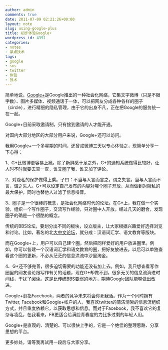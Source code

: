 ```yaml
---
author: admin
comments: true
date: 2011-07-09 02:21:26+00:00
layout: note
slug: using-google-plus
title: 初步体验Google+
wordpress_id: 4391
categories:
- notes
- 学点技术
tags:
- google
- sns
- twitter
- 体验
- 技术
---
```


简单地说，[Google+](http://plus.google.com)是Google推出的一种社会化网络，它集文字微博（只是不限字数）、图片多媒体、视频通话于一体，可以把网友分成各种各样的圈子（circle），进行精细的隐私管理，由于它的出身不凡，正在把Google的服务统一在一起。

Google+目前采取邀请制，只有接到邀请的人才能开通。

对国内大部分地区的大部分用户来说，Google+还可以访问。

我用Google+一个多星期的时间，还曾戒微博三天以专心体验之，现简单分享一下心得：

1、G+比微博更容易上瘾。除了新鲜感十足之外，G+的通知系统做得比较好，让人时不时就要去查一查，谁又圈了我，谁又加了评论。

2、对隐私的保护做得上乘。子曰：不当与人言而言之，谓之失言。当与人言而不言，谓之失人。G+可以设定自己发布的内容对哪个圈子开放，从而做到对隐私的最大保护，同时也替他人过滤了信息噪音。

3、圈子是一个很棒的概念，是社会化网络时代的论坛。在G+上，我在做一个实验，组织一个写作圈子，交流写作经验，只对圈中人开放。经过几天的磨合，发现圈子的确是一个很酷的概念。

传统的BBS论坛，要划分出不同的板块，设立版主，让大家根据兴趣爱好选择浏览和讨论。比如，著名的北[大中文论坛](http://www.pkucn.com/)，就分成：汉语词汇学、语文教育等版块。

而在Google+上，用户可以自己建个圈，然后把同样爱好的用户放进圈里。例如，你可以各建一个汉语词汇学和语文教育的圈，把好友放进去。以后可以单独查看这个圈的更新，不必从茫茫的信息洪流中沙里淘金。

4、G+还不够完善，很多迫切需要的功能还没有加上去。例如，我只想查看写作圈里的网友谈论跟写作有关的话题，现在G+却做不到，很多无关的信息流淌进时间线，干扰了阅读。这是比传统BBS要弱的地方，期待Google团队能够做出改进。

Google+剑指Facebook，两者的竞争未来将会你死我活。作为一个同时拥有Twitter, Facebook和Google+帐户的人，我喜欢twitter的简洁清晰的信息流组织方式，并且重度依赖它，以获取思想和信息。而对于Facebook，我不喜欢它的复杂与凌乱，在我看来，FB更适合给满脸青春痘的力比多过剩的年轻人用。

Google+是直观的、清楚的、可以很快上手的，它是一个绝佳的整理思路、分享思想的平台。

更多妙处，请等我再试用一段后与大家分享。

